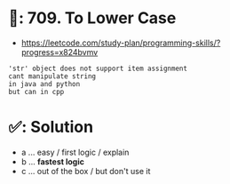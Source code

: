 # 📄: 709. To Lower Case

- https://leetcode.com/study-plan/programming-skills/?progress=x824bvmv

```
'str' object does not support item assignment
cant manipulate string
in java and python
but can in cpp
```

# ✅: Solution

- a ... easy / first logic / explain
- b ... **fastest logic**
- c ... out of the box / but don't use it
